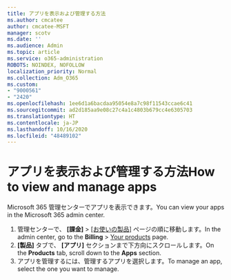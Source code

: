 ```yaml
---
title: アプリを表示および管理する方法
ms.author: cmcatee
author: cmcatee-MSFT
manager: scotv
ms.date: ''
ms.audience: Admin
ms.topic: article
ms.service: o365-administration
ROBOTS: NOINDEX, NOFOLLOW
localization_priority: Normal
ms.collection: Adm_O365
ms.custom:
- "9000561"
- "2420"
ms.openlocfilehash: 1ee6d1a6bacdaa95054e8a7c98f11543ccae6c41
ms.sourcegitcommit: ad2d185aa9e08c27c4a1c4803b679cc4e6305703
ms.translationtype: HT
ms.contentlocale: ja-JP
ms.lasthandoff: 10/16/2020
ms.locfileid: "48489102"
---
```

# <a name="how-to-view-and-manage-apps"></a><span data-ttu-id="c2dd4-102">アプリを表示および管理する方法</span><span class="sxs-lookup"><span data-stu-id="c2dd4-102">How to view and manage apps</span></span>

<span data-ttu-id="c2dd4-103">Microsoft 365 管理センターでアプリを表示できます。</span><span class="sxs-lookup"><span data-stu-id="c2dd4-103">You can view your apps in the Microsoft 365 admin center.</span></span>

1. <span data-ttu-id="c2dd4-104">管理センターで、 **[課金]** > [[お使いの製品]](https://go.microsoft.com/fwlink/p/?linkid=842054) ページの順に移動します。</span><span class="sxs-lookup"><span data-stu-id="c2dd4-104">In the admin center, go to the **Billing** > [Your products](https://go.microsoft.com/fwlink/p/?linkid=842054) page.</span></span>
2. <span data-ttu-id="c2dd4-105">**[製品]** タブで、 **[アプリ]** セクションまで下方向にスクロールします。</span><span class="sxs-lookup"><span data-stu-id="c2dd4-105">On the **Products** tab, scroll down to the **Apps** section.</span></span>
3. <span data-ttu-id="c2dd4-106">アプリを管理するには、管理するアプリを選択します。</span><span class="sxs-lookup"><span data-stu-id="c2dd4-106">To manage an app, select the one you want to manage.</span></span>